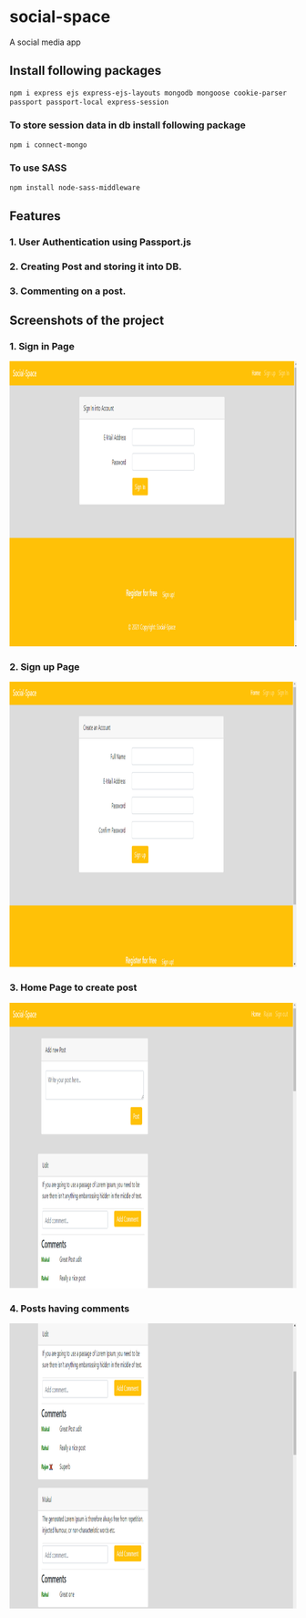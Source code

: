 # social-space
A social media app 

## Install following packages

```
npm i express ejs express-ejs-layouts mongodb mongoose cookie-parser passport passport-local express-session 
```

### To store session data in db install following package
```
npm i connect-mongo
```

### To use SASS 

```
npm install node-sass-middleware
```
## Features
### 1. User Authentication using Passport.js
### 2. Creating Post and storing it into DB.
### 3. Commenting on a post.


## Screenshots of the project

### 1. Sign in Page
<img src="/readmd-images/img1.png" height="500px">

### 2. Sign up Page
<img src="/readmd-images/img2.png" height="500px">

### 3. Home Page to create post
<img src="/readmd-images/img3.png" height="500px">

### 4. Posts having comments
<img src="/readmd-images/img4.png" height="500px">
